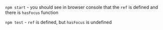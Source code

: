 `npm start` - you should see in browser console that the `ref` is defined and there is `hasFocus` function

`npm test` - `ref` is defined, but `hasFocus` is undefined